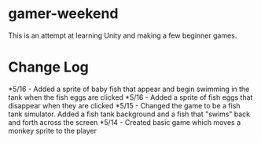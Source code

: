 # gamer-weekend

This is an attempt at learning Unity and making a few beginner games.

# Change Log

*5/16 - Added a sprite of baby fish that appear and begin swimming in the tank when the fish eggs are clicked
*5/16 - Added a sprite of fish eggs that disappear when they are clicked 
*5/15 - Changed the game to be a fish tank simulator. Added a fish tank background and a fish that "swims" back and forth across the screen
*5/14 - Created basic game which moves a monkey sprite to the player
